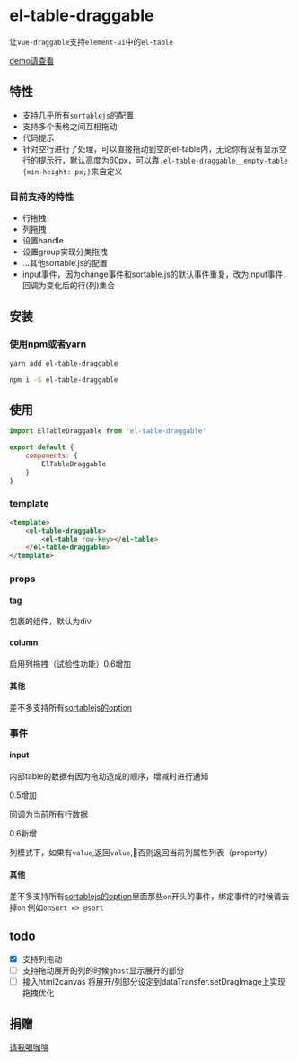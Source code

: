 # el-table-draggable

让`vue-draggable`支持`element-ui`中的`el-table`

[demo请查看](https://www.mizuka.top/el-table-draggable/)

## 特性

- 支持几乎所有`sortablejs`的配置
- 支持多个表格之间互相拖动
- 代码提示
- 针对空行进行了处理，可以直接拖动到空的el-table内，无论你有没有显示空行的提示行，默认高度为60px，可以靠`.el-table-draggable__empty-table {min-height: px;}`来自定义

### 目前支持的特性
* 行拖拽
* 列拖拽
* 设置handle
* 设置group实现分类拖拽
* ...其他sortable.js的配置
* input事件，因为change事件和sortable.js的默认事件重复，改为input事件，回调为变化后的行(列)集合

## 安装

### 使用npm或者yarn

```bash
yarn add el-table-draggable

npm i -S el-table-draggable
```

## 使用

```js
import ElTableDraggable from 'el-table-draggable'

export default {
    components: {
        ElTableDraggable
    }
}
```

### template

```html
<template>
    <el-table-draggable>
        <el-table row-key></el-table>
    </el-table-draggable>
</template>
```

### props

#### tag

包裹的组件，默认为div

#### column

启用列拖拽（试验性功能）0.6增加

#### 其他

差不多支持所有[sortablejs的option](https://github.com/SortableJS/Sortable#options)

### 事件

#### input

内部table的数据有因为拖动造成的顺序，增减时进行通知

0.5增加

回调为当前所有行数据

0.6新增

列模式下，如果有`value`,返回`value`,否则返回当前列属性列表（property）

#### 其他

差不多支持所有[sortablejs的option](https://github.com/SortableJS/Sortable#options)里面那些`on`开头的事件，绑定事件的时候请去掉`on` 例如`onSort => @sort`

## todo

- [x] 支持列拖动  
- [ ] 支持拖动展开的列的时候`ghost`显示展开的部分
- [ ] 接入html2canvas 将展开/列部分设定到dataTransfer.setDragImage上实现拖拽优化

## 捐赠

[请我喝咖啡](https://buymeacoffee.com/mizukawu)
